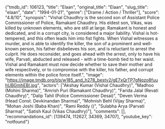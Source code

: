 {"tmdb_id": 106123, "title": "Elaan", "original_title": "Elaan", "slug_title": "elaan", "date": "1994-01-21", "genre": ["Drame / Action / Thriller"], "score": "4.8/10", "synopsis": "Vishal Chaudhry is the second son of Assistant Police Commissioner of Police, Ramakant Chaudhry. His eldest son, Vikas, was killed by unknown elements, who are still at large. Ramakant is honest and dedicated, and in a corrupt city, is considered a major liability. Vishal is hot-tempered, and this often leads him into fist fights. When Vishal witnesses a murder, and is able to identify the killer, the son of a prominent and well-known person, his father disbelieves his son, and is reluctant to arrest the culprit. He does reconsider, and goes ahead with the arrest, only to have his wife, Parvati, abducted and released - with a time-bomb tied to her waist. Vishal and Ramakant must now decide whether to save their mother and wife respectively, or to compromise with the killer, his father, and corrupt elements within the police force itself.", "image": "https://image.tmdb.org/t/p/w185_and_h278_bestv2/gE7xQrTP7gNqzo8fuuhUBGmhEBl.jpg", "actors": ["Akshay Kumar (Vishal Chaudhry)", "Madhoo (Mohini Sharma)", "Amrish Puri (Ramakant Chaudhry)", "Farida Jalal (Revati Chaudhry)", "Dalip Tahil (Police Commissioner Desai)", "Deven Verma (Head Const. Devkinandan Sharma)", "Mohnish Behl (Vijay Sharma)", "Mohan Joshi (Baba Khan)", "Rami Reddy ()", "Sulabha Arya (Parvati Sharma)", "Satish Kaul (Vikas Chaudhry)"], "comments": [], "recommandations_id": [139474, 112627, 34369, 34707], "youtube_key": "notfound"}